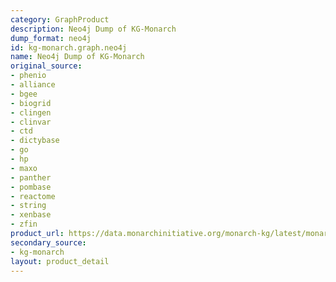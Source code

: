 ```yaml
---
category: GraphProduct
description: Neo4j Dump of KG-Monarch
dump_format: neo4j
id: kg-monarch.graph.neo4j
name: Neo4j Dump of KG-Monarch
original_source:
- phenio
- alliance
- bgee
- biogrid
- clingen
- clinvar
- ctd
- dictybase
- go
- hp
- maxo
- panther
- pombase
- reactome
- string
- xenbase
- zfin
product_url: https://data.monarchinitiative.org/monarch-kg/latest/monarch-kg.neo4j.dump
secondary_source:
- kg-monarch
layout: product_detail
---
```

